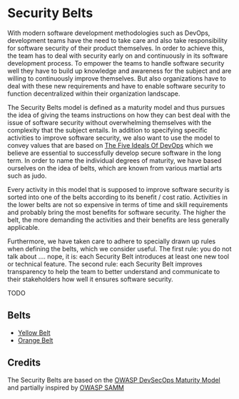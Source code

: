 # Security Belts

With modern software development methodologies such as DevOps, development teams have the need to take care and also take responsibility for software security of their product themselves. In order to achieve this, the team has to deal with security early on and continuously in its software development process. To empower the teams to handle software security well they have to build up knowledge and awareness for the subject and are willing to continuously improve themselves. But also organizations have to deal with these new requirements and have to enable software security to function decentralized within their organization landscape.

The Security Belts model is defined as a maturity model and thus pursues the idea of giving the teams instructions on how they can best deal with the issue of software security without overwhelming themselves with the complexity that the subject entails. In addition to specifying specific activities to improve software security, we also want to use the model to convey values that are based on [The Five Ideals Of DevOps](https://itrevolution.com/five-ideals-of-devops/) which we believe are essential to successfully develop secure software in the long term. In order to name the individual degrees of maturity, we have based ourselves on the idea of belts, which are known from various martial arts such as judo.

Every activity in this model that is supposed to improve software security is sorted into one of the belts according to its benefit / cost ratio. Activities in the lower belts are not so expensive in terms of time and skill requirements and probably bring the most benefits for software security. The higher the belt, the more demanding the activities and their benefits are less generally applicable.

Furthermore, we have taken care to adhere to specially drawn up rules when defining the belts, which we consider useful. The first rule: you do not talk about .... nope, it is: each Security Belt introduces at least one new tool or technical feature. The second rule: each Security Belt improves transparency to help the team to better understand and communicate to their stakeholders how well it ensures software security.



TODO

## Belts

- [Yellow Belt](yellow/README.md)
- [Orange Belt](orange/README.md)

## Credits

The Security Belts are based on the [OWASP DevSecOps Maturity Model](https://owasp.org/www-project-devsecops-maturity-model/) and partially inspired by [OWASP SAMM](https://owasp.org/www-project-samm/)
